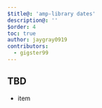 ```yaml
---
$title@: 'amp-library dates'
description@: ''
$order: 4
toc: true
author: jaygray0919
contributors:
  - gigster99
---
```


## TBD

- item

